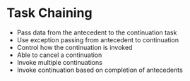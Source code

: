 # Task Chaining

- Pass data from the antecedent to the continuation task
- Use exception passing from antecedent to continuation
- Control how the continuation is invoked
- Able to cancel a continuation
- Invoke multiple continuations
- Invoke continuation based on completion of antecedents